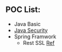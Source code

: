 ## POC List:

- Java Basic
- [Java Security](https://github.com/mnhmilu/poc/tree/master/JavaSecurity#readme)
- Spring Framwork
  - Rest SSL [Ref](https://github.com/mnhmilu/poc-java/tree/master/SpringRestSSL)
